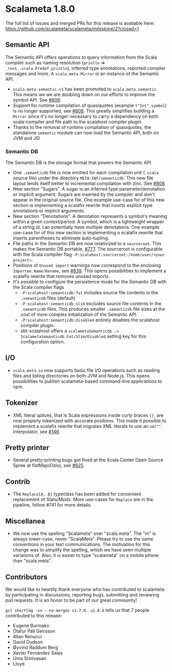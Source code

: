 # Scalameta 1.8.0

The full list of issues and merged PRs for this release is available here: https://github.com/scalameta/scalameta/milestone/2?closed=1

## Semantic API

The Semantic API offers operations to query information from the Scala compiler
such as naming resolution (`println` => `_root_.scala.Predef.println`), inferred type
annotations, reported compiler messages and more.
A `scala.meta.Mirror` is an instance of the Semantic API.

- `scala.meta.semantic.v1` has been promoted to `scala.meta.semantic`. This means we
  we are doubling down on our efforts to improve the symbol API. See [#609][].
- Support for runtime compilation of quasiquotes (example `t"Int".symbol`) is no
  longer supported, see [#808][]. This greatly simplifies building a `Mirror` since
  it's no longer necessary to carry a dependency on both scala-compiler and
  file path to the scalahost compiler plugin.
- Thanks to the removal of runtime compliation of quasiquotes, the standalone
  `semantic` module can now load the Semantic API, both on JVM and JS!


### Semantic DB

The Semantic DB is the storage format that powers the Semantic API.

- One `.semanticdb` file is now emitted for each compilation unit (`.scala`
  source file) under the directory `META-INF/semanticdb`.  This new file layout
  lends itself better to incremental compilation with zinc. See [#808][].
- New section "Sugars". A sugar is an inferred type parameter/annotation or implicit argument.
  Sugars are inserted by the compiler and don't appear in the original source file.
  One example use-case for of this new section is implementing a scalafix
  rewrite that inserts explicit type annotations or implicit arguments.
- New section "Denotations". A denotation represents a symbol's meaning within
  a given context/period. A symbol, which is a lightweight wrapper of a string id,
  can potentially have multiple denotations.
  One example use-case for of this new section is implementing a scalafix
  rewrite that inserts parentheses to eliminate auto-tupling.
- File paths in the Semantic DB are now relativized to a `sourceroot`. This makes
  the Semantic DB portable, [#777][]. The sourceroot is configurable with the Scala compiler flag
  `-P:scalahost:sourceroot:/home/user/<your project>`.
- Positions of `Unused import` warnings now correspond to the enclosing `Importee.Name/Rename`,
  see [#839][]. This opens possibilities to implement a scalafix rewrite that removes unused imports.
- It's possible to configure the persistence mode for the Semantic DB with the Scala compiler flags
  - `-P:scalahost:semanticdb:fat` includes source file contents in the `.semanticdb` files (default)
  - `-P:scalahost:semanticdb:slim` excludes source file contents in the `.semanticdb` files.
    This produces smaller `.semanticdb` file sizes at the cost of more complex
    initialization of the Semantic API.
  - `-P:scalahost:semanticdb:disabled` entirely disables the scalahost compiler plugin.
  - sbt-scalahost offers a `scalametaSemanticdb := ScalametaSemanticdb.Fat/Slim/Disabled` setting key
    for this configuration option.

## I/O

- `scala.meta.io` now supports basic file I/O operations such as reading files and
  listing directories on both JVM and Node.js. This opens possibilities to publish
  scalameta-based command-line applications to npm.

## Tokenizer

- XML literal splices, that is Scala expressions inside curly braces `{}`, are now properly
  tokenized with accurate positions. This made it possible to implement a scalafix rewrite that
  migrates XML literals to use an `xml""` interpolator, see
  [#146][].

## Pretty printer

- Several pretty-printing bugs got fixed at the Scala Center Open Source Spree at flatMap(Oslo),
  see [#825][].

## Contrib

- The `Replace[A, B]` typeclass has been added for convenient replacement of Stats/Mods.
  More use-cases for `Replace` are in the pipeline, follow #741 for more details.

## Miscellanea

- We now use the spelling "Scalameta" over "scala.meta".  The "m" is always
  lower-case, never "ScalaMeta". Please try to use the same conventions in your
  text communications.  The motivation for this change was to simplify the
  spelling, which we have seen multiple variations of.  Also, it is easier to
  type "scalameta" on a mobile phone than "scala.meta".

## Contributors

We would like to heartily thank everyone who has contributed to scalameta by participating in discussions,
reporting bugs, submitting and reviewing pull requests. It is an honor to be part of our great community!

`git shortlog -sn --no-merges v1.7.0..v1.8.0` tells us that 7 people contributed to this release:

- Eugene Burmako
- Ólafur Páll Geirsson
- Allan Renucci
- David Dudson
- Øyvind Raddum Berg
- Xavier Fernández Salas
- Uma Srinivasan
- Lloyd

[#808]: https://github.com/scalameta/scalameta/issues/808
[#609]: https://github.com/scalameta/scalameta/issues/609
[#777]: https://github.com/scalameta/scalameta/issues/777
[#839]: https://github.com/scalameta/scalameta/issues/839
[#146]: https://github.com/scalameta/scalameta/pulls/146
[#825]: https://github.com/scalameta/scalameta/pulls/825

